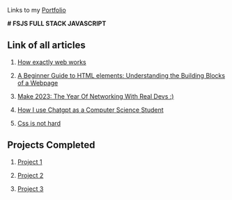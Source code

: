 Links to my [Portfolio](https://sourabhbhatt.netlify.app/)

**# FSJS FULL STACK JAVASCRIPT**

## Link of all articles

1. [How exactly web works](https://sourbhatt.hashnode.dev/)

2. [A Beginner Guide to HTML elements: Understanding the Building Blocks of a Webpage](https://sourbhatt.hashnode.dev/a-beginner-guide-to-html-elements-understanding-the-building-blocks-of-a-webpage)

3. [Make 2023: The Year Of Networking With Real Devs :)](https://sourbhatt.hashnode.dev/make-2023-the-year-of-networking-with-real-devs)

4. [How I use Chatgpt as a Computer Science Student](https://sourbhatt.hashnode.dev/how-i-use-chatgpt-as-a-computer-science-student)

5. [Css is not hard](https://hashnode.sourabhbhatt)

## Projects Completed

1. [Project 1](https://melodic-jalebi-20706f.netlify.app/)

2. [Project 2](https://lively-donut-5e6544.netlify.app/)

3. [Project 3](https://aesthetic-mooncake-a4a4da.netlify.app/)
